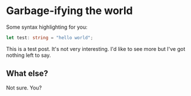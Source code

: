 # Garbage-ifying the world

Some syntax highlighting for you:

```typescript
let test: string = "hello world";
```

This is a test post. It's not very interesting. I'd like to see more but I've
got nothing left to say.

## What else?

Not sure. You?
